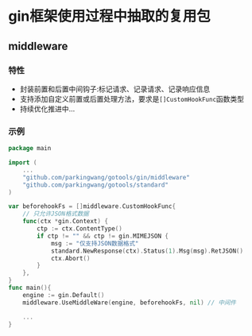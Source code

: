 # gin框架使用过程中抽取的复用包

## middleware

### 特性

* 封装前置和后置中间钩子:标记请求、记录请求、记录响应信息
* 支持添加自定义前置或后置处理方法，要求是`[]CustomHookFunc`函数类型
* 持续优化推进中...

### 示例

```go
package main

import (
    ...
    "github.com/parkingwang/gotools/gin/middleware"
    "github.com/parkingwang/gotools/standard"
)

var beforehookFs = []middleware.CustomHookFunc{
    // 只允许JSON格式数据
    func(ctx *gin.Context) {
        ctp := ctx.ContentType()
        if ctp != "" && ctp != gin.MIMEJSON {
            msg := "仅支持JSON数据格式"
            standard.NewResponse(ctx).Status(1).Msg(msg).RetJSON()
            ctx.Abort()
        }
    },
}
func main(){
    engine := gin.Default()
    middleware.UseMiddleWare(engine, beforehookFs, nil) // 中间件

    ...
}

```

